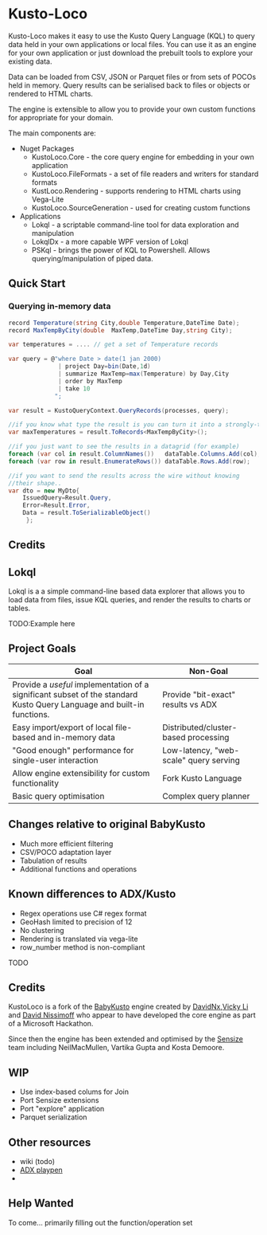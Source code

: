 # Kusto-Loco

Kusto-Loco makes it easy to use the Kusto Query Language (KQL) to query data held in your own applications or local files.  You can use it as an engine for your own application or just download the prebuilt tools to explore your existing data.

Data can be loaded from CSV, JSON or Parquet files or from sets of POCOs held in memory. Query results can be serialised back to files or objects or rendered to HTML charts.

The engine is extensible to allow you to provide your own custom functions for appropriate for your domain.

The main components are:
  
- Nuget Packages
	- KustoLoco.Core - the core query engine for embedding in your own application
	- KustoLoco.FileFormats - a set of file readers and writers for standard formats
	- KustLoco.Rendering - supports rendering to HTML charts using Vega-Lite
	- KustoLoco.SourceGeneration - used for creating custom functions
- Applications
    - Lokql - a scriptable command-line tool for data exploration and manipulation
	- LokqlDx - a more capable WPF version of Lokql
	- PSKql - brings the power of KQL to Powershell.  Allows querying/manipulation of piped data.


## Quick Start

### Querying in-memory data
```csharp
record Temperature(string City,double Temperature,DateTime Date);
record MaxTempByCity(double  MaxTemp,DateTime Day,string City);

var temperatures = .... // get a set of Temperature records

var query = @"where Date > date(1 jan 2000) 
              | project Day=bin(Date,1d) 
			  | summarize MaxTemp=max(Temperature) by Day,City
			  | order by MaxTemp
			  | take 10
			 ";

var result = KustoQueryContext.QueryRecords(processes, query);

//if you know what type the result is you can turn it into a strongly-typed set
var maxTemperatures = result.ToRecords<MaxTempByCity>();

//if you just want to see the results in a datagrid (for example)
foreach (var col in result.ColumnNames())   dataTable.Columns.Add(col);
foreach (var row in result.EnumerateRows()) dataTable.Rows.Add(row);

//if you want to send the results across the wire without knowing
//their shape..
var dto = new MyDto{ 
    IssuedQuery=Result.Query, 
	Error=Result.Error,
	Data = result.ToSerializableObject() 
	 };


```


## Credits



## Lokql
Lokql is a a simple command-line based data explorer that allows you to load data from files, issue KQL queries, and render the results to charts or tables.

TODO:Example here

## Project Goals

| Goal | Non-Goal|
|------|----------|
|Provide a *useful* implementation of a significant subset of the standard Kusto Query Language and built-in functions. | Provide "bit-exact" results vs ADX |
|Easy import/export of local file-based and in-memory data | Distributed/cluster-based processing |
|"Good enough" performance for single-user interaction | Low-latency, "web-scale" query serving |
| Allow engine extensibility for custom functionality |Fork Kusto Language |
| Basic query optimisation | Complex query planner |

## Changes relative to original BabyKusto
- Much more efficient filtering
- CSV/POCO adaptation layer
- Tabulation of results
- Additional functions and operations

## Known differences to ADX/Kusto
- Regex operations use C# regex format
- GeoHash limited to precision of 12 
- No clustering
- Rendering is translated via vega-lite
- row_number method is non-compliant

TODO 


## Credits


KustoLoco is a fork of the [BabyKusto](https://github.com/davidnx/baby-kusto-csharp) engine created by [DavidNx](https://github.com/davidnx),[Vicky Li](https://github.com/VickyLi2021) and [David Nissimoff](https://github.com/davidni) who appear to have developed the core engine as part of a Microsoft Hackathon.  

Since then the engine has been extended and optimised by the [Sensize](https://sensize.net) team including NeilMacMullen, Vartika Gupta and Kosta Demoore.

## WIP
- Use index-based colums for Join
- Port Sensize extensions
- Port "explore" application
- Parquet serialization

## Other resources 
- wiki (todo) 
- [ADX playpen](https://dataexplorer.azure.com/clusters/help/databases/Samples)
- 

## Help Wanted

To come... primarily filling out the function/operation set

